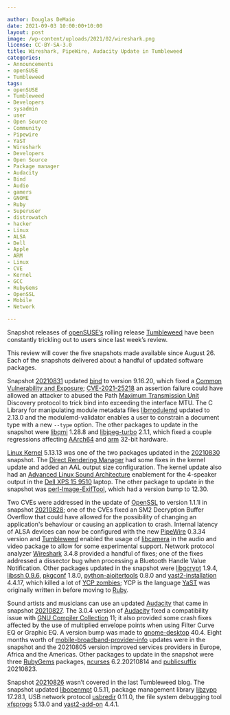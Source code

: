 ```yaml
---

author: Douglas DeMaio
date: 2021-09-03 10:00:00+10:00
layout: post
image: /wp-content/uploads/2021/02/wireshark.png
license: CC-BY-SA-3.0
title: Wireshark, PipeWire, Audacity Update in Tumbleweed
categories:
- Announcements
- openSUSE
- Tumbleweed
tags:
- openSUSE
- Tumbleweed
- Developers
- sysadmin
- user
- Open Source
- Community
- Pipewire
- YaST
- Wireshark
- Developers
- Open Source
- Package manager
- Audacity
- Bind
- Audio
- gamers
- GNOME
- Ruby
- Superuser
- distrowatch
- hacker
- Linux
- ALSA
- Dell
- Apple
- ARM
- Linux
- CVE
- Kernel
- GCC
- RubyGems 
- OpenSSL
- Mobile
- Network

---
```


Snapshot releases of [openSUSE’s](https://get.opensuse.org/) rolling release [Tumbleweed](https://get.opensuse.org/tumbleweed/) have been constantly trickling out to users since last week’s review.

This review will cover the five snapshots made available since August 26. Each of the snapshots delivered about a handful of updated software packages. 

Snapshot [20210831](https://lists.opensuse.org/archives/list/factory@lists.opensuse.org/thread/PJMQIWYG3GYSWVPSCOL4RKIRVTMXB4IY/) updated [bind](https://bind9.readthedocs.io) to version 9.16.20, which fixed a [Common Vulnerability and Exposure](https://en.wikipedia.org/wiki/Common_Vulnerabilities_and_Exposures); [CVE-2021-25218](https://cve.mitre.org/cgi-bin/cvename.cgi?name=CVE-2021-25218) an assertion failure could have allowed an attacker to abused the Path [Maximum Transmission Unit](https://en.wikipedia.org/wiki/Maximum_transmission_unit) Discovery protocol to trick bind into exceeding the interface MTU. The C Library for manipulating module metadata files [libmodulemd](https://github.com/fedora-modularity/libmodulemd) updated to 2.13.0 and the modulemd-validator enables a user to constrain a document type with a new `--type` option. The other packages to update in the snapshot were [libqmi](https://github.com/freedesktop/libqmi) 1.28.8 and [libjpeg-turbo](https://libjpeg-turbo.org/) 2.1.1, which fixed a couple regressions affecting [AArch64](https://en.wikipedia.org/wiki/AArch64) and [arm](https://www.arm.com/) 32-bit hardware.

[Linux Kernel](https://www.kernel.org/) 5.13.13 was one of the two packages updated in the [20210830](https://lists.opensuse.org/archives/list/factory@lists.opensuse.org/thread/4WQVX4254BKHW2TVAL2WOOCDERSM342X/) snapshot. The [Direct Rendering Manager](https://en.wikipedia.org/wiki/Direct_Rendering_Manager) had some fixes in the kernel update and added an AAL output size configuration. The kernel update also had an [Advanced Linux Sound Architecture](https://en.wikipedia.org/wiki/Advanced_Linux_Sound_Architecture) enablement for the 4-speaker output in the [Dell XPS 15 9510](https://www.dell.com/de-de/shop/laptops/xps-15-laptop/spd/xps-15-9510-laptop) laptop. The other package to update in the snapshot was [perl-Image-ExifTool](https://exiftool.org/), which had a version bump to 12.30.

Two CVEs were addressed in the update of [OpenSSL](https://www.openssl.org/) to version 1.1.1l in snapshot [20210828](https://lists.opensuse.org/archives/list/factory@lists.opensuse.org/thread/RQAS5UAZSZI4QMI3B7WCSXCIX75PMGXU/); one of the CVEs fixed an SM2 Decryption Buffer Overflow that could have allowed for the possibility of changing an application's behaviour or causing an application to crash. Internal latency of ALSA devices can now be configured with the new [PipeWire](https://pipewire.org/) 0.3.34 version and [Tumbleweed](https://get.opensuse.org/tumbleweed/) enabled the usage of [libcamera](https://libcamera.org/) in the audio and video package to allow for some experimental support. Network protocol analyzer [Wireshark](https://www.wireshark.org) 3.4.8 provided a handful of fixes; one of the fixes addressed a dissector bug when processing a Bluetooth Handle Value Notification. Other packages updated in the snapshot were [libgcrypt](https://gnupg.org/software/libgcrypt/index.html) 1.9.4, [libssh 0.9.6](https://www.libssh.org/2021/08/26/libssh-0-9-6-security-release/), [pkgconf](https://github.com/pkgconf/pkgconf) 1.8.0, [python-aioitertools](https://pypi.org/project/aioitertools/) 0.8.0 and [yast2-installation](https://yast.opensuse.org/) 4.4.17, which killed a lot of [YCP zombies](https://github.com/yast/zombie-killer); YCP is the language [YaST](https://yast.opensuse.org/) was originally written in before moving to [Ruby](https://www.ruby-lang.org/en/).

Sound artists and musicians can use an updated [Audacity](https://www.audacityteam.org/) that came in snapshot [20210827](https://lists.opensuse.org/archives/list/factory@lists.opensuse.org/thread/FM23DBOMVSEAKTZNKKINTOGJRJRJUKLB/). The 3.0.4 version of [Audacity](https://www.audacityteam.org/) fixed a compatibility issue with [GNU Compiler Collection](https://gcc.gnu.org/) 11; it also provided some crash fixes affected by the use of multiplied envelope points when using Filter Curve EQ or Graphic EQ. A version bump was made to [gnome-desktop](https://www.gnome.org/) 40.4. Eight months worth of [mobile-broadband-provider-info](https://github.com/GNOME/mobile-broadband-provider-info) updates were in the snapshot and the 20210805 version improved services providers in Europe, Africa and the Americas. Other packages to update in the snapshot were three [RubyGems](https://rubygems.org/) packages, [ncurses](https://en.wikipedia.org/wiki/Ncurses) 6.2.20210814 and [publicsuffix](https://publicsuffix.org/) 20210823.

Snapshot [20210826](https://lists.opensuse.org/archives/list/factory@lists.opensuse.org/thread/YQEVJKAV4AFGX7II5U4MRRAIQLRMCV3E/) wasn’t covered in the last Tumbleweed blog. The snapshot updated [libopenmpt](https://openmpt.org/) 0.5.11, package management library [libzypp](https://github.com/openSUSE/libzypp) 17.28.1, USB network protocol [usbredir](https://www.spice-space.org/usbredir.html) 0.11.0, the file system debugging tool [xfsprogs](https://www.linuxfromscratch.org/blfs/view/svn/postlfs/xfsprogs.html) 5.13.0   and [yast2-add-on](https://yast.opensuse.org/) 4.4.1.
